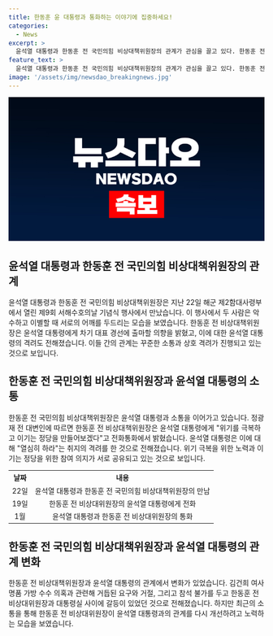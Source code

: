 ```yaml
---
title: 한동훈 윤 대통령과 통화하는 이야기에 집중하세요!
categories:
  - News
excerpt: >
  윤석열 대통령과 한동훈 전 국민의힘 비상대책위원장의 관계가 관심을 끌고 있다. 한동훈 전 위원장이 대통령에게 출마 의사를 전하고, 대통령은 위기를 극복하고 이기는 정당을 만들어보겠다며 격려했다. 이들 간의 관계 변화와 차기 대표 경선을 둘러싼 상황이 논란을 일으키고 있으며, 다른 후보들도 준비 중이다. 한 전 위원장은 차기 대표 선거 출마를 공식 선언할 예정으로, 국민의힘 내부 정세가 뜨거운 관심을 받고 있다. (150자)
feature_text: >
  윤석열 대통령과 한동훈 전 국민의힘 비상대책위원장의 관계가 관심을 끌고 있다. 한동훈 전 위원장이 대통령에게 출마 의사를 전하고, 대통령은 위기를 극복하고 이기는 정당을 만들어보겠다며 격려했다. 이들 간의 관계 변화와 차기 대표 경선을 둘러싼 상황이 논란을 일으키고 있으며, 다른 후보들도 준비 중이다. 한 전 위원장은 차기 대표 선거 출마를 공식 선언할 예정으로, 국민의힘 내부 정세가 뜨거운 관심을 받고 있다. (150자)
image: '/assets/img/newsdao_breakingnews.jpg'
---
```


<p><img src="/assets/img/newsdao_breakingnews.jpg" alt="koreaapp 속보" /></p>

<h2 data-ke-size="size26">윤석열 대통령과 한동훈 전 국민의힘 비상대책위원장의 관계</h2>

<p data-ke-size="size16">윤석열 대통령과 한동훈 전 국민의힘 비상대책위원장은 지난 22일 해군 제2함대사령부에서 열린 제9회 서해수호의날 기념식 행사에서 만났습니다. 이 행사에서 두 사람은 악수하고 이별할 때 서로의 어깨를 두드리는 모습을 보였습니다. 한동훈 전 비상대책위원장은 윤석열 대통령에게 차기 대표 경선에 출마할 의향을 밝혔고, 이에 대한 윤석열 대통령의 격려도 전해졌습니다. 이들 간의 관계는 꾸준한 소통과 상호 격려가 진행되고 있는 것으로 보입니다. </p>

<h2 data-ke-size="size26">한동훈 전 국민의힘 비상대책위원장과 윤석열 대통령의 소통</h2>

<p data-ke-size="size16">한동훈 전 국민의힘 비상대책위원장은 윤석열 대통령과 소통을 이어가고 있습니다. 정광재 전 대변인에 따르면 한동훈 전 비상대책위원장은 윤석열 대통령에게 "위기를 극복하고 이기는 정당을 만들어보겠다"고 전화통화에서 밝혔습니다. 윤석열 대통령은 이에 대해 "열심히 하라"는 취지의 격려를 한 것으로 전해졌습니다. 위기 극복을 위한 노력과 이기는 정당을 위한 참여 의지가 서로 공유되고 있는 것으로 보입니다.</p>

<table>
  <tr>
    <th>날짜</th>
    <th>내용</th>
  </tr>
  <tr>
    <td style="text-align: center; height: 17px;">22일</td>
    <td style="text-align: center; height: 17px;">윤석열 대통령과 한동훈 전 국민의힘 비상대책위원장의 만남</td>
  </tr>
  <tr>
    <td style="text-align: center; height: 17px;">19일</td>
    <td style="text-align: center; height: 17px;">한동훈 전 비상대위원장의 윤석열 대통령에게 전화</td>
  </tr>
  <tr>
    <td style="text-align: center; height: 17px;">1월</td>
    <td style="text-align: center; height: 17px;">윤석열 대통령과 한동훈 전 비상대위원장의 통화</td>
  </tr>
</table>

<h2 data-ke-size="size26">한동훈 전 국민의힘 비상대책위원장과 윤석열 대통령의 관계 변화</h2>

<p data-ke-size="size16">한동훈 전 비상대책위원장과 윤석열 대통령의 관계에서 변화가 있었습니다. 김건희 여사 명품 가방 수수 의혹과 관련해 거듭된 요구와 거절, 그리고 참석 불가를 두고 한동훈 전 비상대위원장과 대통령실 사이에 갈등이 있었던 것으로 전해졌습니다. 하지만 최근의 소통을 통해 한동훈 전 비상대위원장이 윤석열 대통령과의 관계를 다시 개선하려고 노력하는 모습을 보였습니다. </p>

<p data-ke-size="size16">&nbsp;</p>

